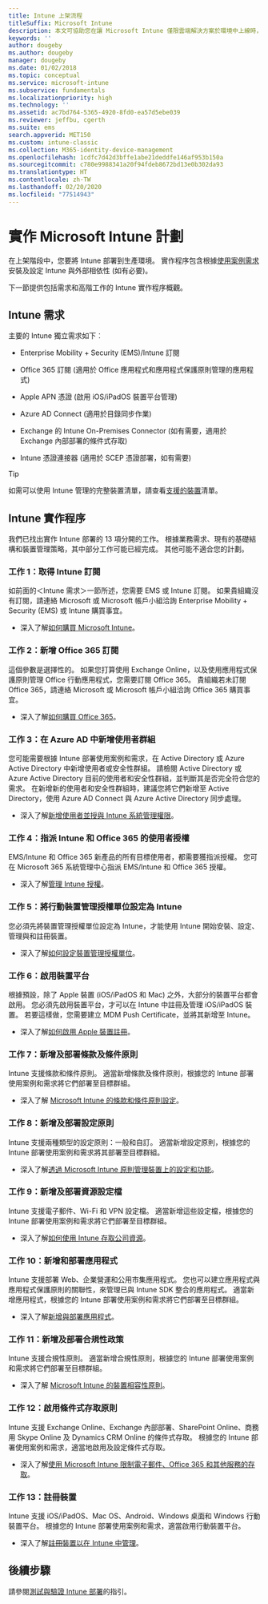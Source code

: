 ```yaml
---
title: Intune 上架流程
titleSuffix: Microsoft Intune
description: 本文可協助您在讓 Microsoft Intune 僅限雲端解決方案於環境中上線時，處理需要考量的所有細節。
keywords: ''
author: dougeby
ms.author: dougeby
manager: dougeby
ms.date: 01/02/2018
ms.topic: conceptual
ms.service: microsoft-intune
ms.subservice: fundamentals
ms.localizationpriority: high
ms.technology: ''
ms.assetid: ac7bd764-5365-4920-8fd0-ea57d5ebe039
ms.reviewer: jeffbu, cgerth
ms.suite: ems
search.appverid: MET150
ms.custom: intune-classic
ms.collection: M365-identity-device-management
ms.openlocfilehash: 1cdfc7d42d3bffe1abe21deddfe146af953b150a
ms.sourcegitcommit: c780e9988341a20f94fdeb8672bd13e0b302da93
ms.translationtype: HT
ms.contentlocale: zh-TW
ms.lasthandoff: 02/20/2020
ms.locfileid: "77514943"
---
```

# <a name="implement-your-microsoft-intune-plan"></a>實作 Microsoft Intune 計劃

在上架階段中，您要將 Intune 部署到生產環境。 實作程序包含根據[使用案例需求](planning-guide-requirements.md)安裝及設定 Intune 與外部相依性 (如有必要)。

下一節提供包括需求和高階工作的 Intune 實作程序概觀。

## <a name="intune-requirements"></a>Intune 需求

主要的 Intune 獨立需求如下︰

- Enterprise Mobility + Security (EMS)/Intune 訂閱

- Office 365 訂閱 (適用於 Office 應用程式和應用程式保護原則管理的應用程式)

- Apple APN 憑證 (啟用 iOS/iPadOS 裝置平台管理)

- Azure AD Connect (適用於目錄同步作業)

- Exchange 的 Intune On-Premises Connector (如有需要，適用於 Exchange 內部部署的條件式存取)

- Intune 憑證連接器 (適用於 SCEP 憑證部署，如有需要)

>[!TIP]
> 如需可以使用 Intune 管理的完整裝置清單，請查看[支援的裝置](supported-devices-browsers.md)清單。

## <a name="intune-implementation-process"></a>Intune 實作程序

我們已找出實作 Intune 部署的 13 項分開的工作。 根據業務需求、現有的基礎結構和裝置管理策略，其中部分工作可能已經完成。 其他可能不適合您的計劃。

### <a name="task-1-get-an-intune-subscription"></a>工作 1：取得 Intune 訂閱

如前面的＜Intune 需求＞一節所述，您需要 EMS 或 Intune 訂閱。 如果貴組織沒有訂閱，請連絡 Microsoft 或 Microsoft 帳戶小組洽詢 Enterprise Mobility + Security (EMS) 或 Intune 購買事宜。

- 深入了解[如何購買 Microsoft Intune](https://www.microsoft.com/cloud-platform/microsoft-intune-pricing)。

### <a name="task-2-add-office-365-subscription"></a>工作 2：新增 Office 365 訂閱

這個參數是選擇性的。 如果您打算使用 Exchange Online，以及使用應用程式保護原則管理 Office 行動應用程式，您需要訂閱 Office 365。 貴組織若未訂閱 Office 365，請連絡 Microsoft 或 Microsoft 帳戶小組洽詢 Office 365 購買事宜。

- 深入了解[如何購買 Office 365](https://products.office.com/business/compare-office-365-for-business-plans)。

### <a name="task-3-add-users-groups-in-azure-ad"></a>工作 3：在 Azure AD 中新增使用者群組

您可能需要根據 Intune 部署使用案例和需求，在 Active Directory 或 Azure Active Directory 中新增使用者或安全性群組。 請檢閱 Active Directory 或 Azure Active Directory 目前的使用者和安全性群組，並判斷其是否完全符合您的需求。 在新增新的使用者和安全性群組時，建議您將它們新增至 Active Directory，使用 Azure AD Connect 與 Azure Active Directory 同步處理。

- 深入了解[新增使用者並授與 Intune 系統管理權限](users-add.md)。
<!---why not send them to the AAD connect topic? Question out to Andre: https://docs.microsoft.com/azure/active-directory/connect/active-directory-aadconnect--->


### <a name="task-4-assign-intune-and-office-365-user-licenses"></a>工作 4：指派 Intune 和 Office 365 的使用者授權

EMS/Intune 和 Office 365 新產品的所有目標使用者，都需要獲指派授權。 您可在 Microsoft 365 系統管理中心指派 EMS/Intune 和 Office 365 授權。

- 深入了解[管理 Intune 授權](licenses-assign.md)。

### <a name="task-5-set-mobile-device-management-authority-to-intune"></a>工作 5：將行動裝置管理授權單位設定為 Intune

您必須先將裝置管理授權單位設定為 Intune，才能使用 Intune 開始安裝、設定、管理與和註冊裝置。

- 深入了解[如何設定裝置管理授權單位](mdm-authority-set.md)。

### <a name="task-6-enable-device-platforms"></a>工作 6：啟用裝置平台

根據預設，除了 Apple 裝置 (iOS/iPadOS 和 Mac) 之外，大部分的裝置平台都會啟用。 您必須先啟用裝置平台，才可以在 Intune 中註冊及管理 iOS/iPadOS 裝置。 若要這樣做，您需要建立 MDM Push Certificate，並將其新增至 Intune。

- 深入了解[如何啟用 Apple 裝置註冊](../enrollment/apple-mdm-push-certificate-get.md)。

### <a name="task-7-add-and-deploy-terms-and-conditions-policies"></a>工作 7：新增及部署條款及條件原則

Intune 支援條款和條件原則。 適當新增條款及條件原則，根據您的 Intune 部署使用案例和需求將它們部署至目標群組。

- 深入了解 [Microsoft Intune 的條款和條件原則設定](../enrollment/terms-and-conditions-create.md)。

### <a name="task-8-add-and-deploy-configuration-policies"></a>工作 8：新增及部署設定原則

Intune 支援兩種類型的設定原則：一般和自訂。 適當新增設定原則，根據您的 Intune 部署使用案例和需求將其部署至目標群組。

- 深入了解[透過 Microsoft Intune 原則管理裝置上的設定和功能](../configuration/device-profiles.md)。

### <a name="task-9-add-and-deploy-resource-profiles"></a>工作 9：新增及部署資源設定檔

Intune 支援電子郵件、Wi-Fi 和 VPN 設定檔。 適當新增這些設定檔，根據您的 Intune 部署使用案例和需求將它們部署至目標群組。

- 深入了解[如何使用 Intune 存取公司資源](../configuration/device-profiles.md)。

### <a name="task-10-add-and-deploy-apps"></a>工作 10：新增和部署應用程式

Intune 支援部署 Web、企業營運和公用市集應用程式。 您也可以建立應用程式與應用程式保護原則的關聯性，來管理已與 Intune SDK 整合的應用程式。 適當新增應用程式，根據您的 Intune 部署使用案例和需求將它們部署至目標群組。

- 深入了解[新增與部署應用程式](../apps/app-management.md)。

### <a name="task-11-add-and-deploy-compliance-policies"></a>工作 11：新增及部署合規性政策

Intune 支援合規性原則。 適當新增合規性原則，根據您的 Intune 部署使用案例和需求將它們部署至目標群組。

- 深入了解 [Microsoft Intune 的裝置相容性原則](../protect/device-compliance-get-started.md)。

### <a name="task-12-enable-conditional-access-policies"></a>工作 12：啟用條件式存取原則

Intune 支援 Exchange Online、Exchange 內部部署、SharePoint Online、商務用 Skype Online 及 Dynamics CRM Online 的條件式存取。 根據您的 Intune 部署使用案例和需求，適當地啟用及設定條件式存取。

- 深入了解[使用 Microsoft Intune 限制電子郵件、Office 365 和其他服務的存取](../protect/conditional-access.md)。

### <a name="task-13-enroll-devices"></a>工作 13：註冊裝置

Intune 支援 iOS/iPadOS、Mac OS、Android、Windows 桌面和 Windows 行動裝置平台。 根據您的 Intune 部署使用案例和需求，適當啟用行動裝置平台。

- 深入了解[註冊裝置以在 Intune 中管理](../enrollment/device-enrollment.md)。


## <a name="next-steps"></a>後續步驟
請參閱[測試與驗證 Intune 部署](planning-guide-test-validation.md)的指引。
